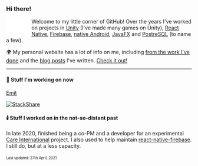 ### Hi there! 
<img align="left" src="https://github.com/andersonaddo/andersonaddo/blob/master/hello.gif" height="50" />

Welcome to my little corner of GitHub!
Over the years I've worked on projects in [Unity](https://unity.com/) (I've made many games on Unity), [React Native](https://reactnative.dev/), [Firebase](https://firebase.google.com/), [native Android](https://developer.android.com/studio), [JavaFX](https://openjfx.io/) and [PostreSQL](https://www.postgresql.org/) (to name a few).

🌍 My personal website has a lot of info on me, including [from the work I've done](https://www.loadingdeveloper.com/my-work/) and the [blog posts](https://www.loadingdeveloper.com/blog/) I've written. [Check it out!](https://www.loadingdeveloper.com)

---

#### 🔭 Stuff I'm working on now
[Emit](https://getemit.com) 

[![StackShare](https://img.shields.io/badge/check%20out-our%20stack-orange?style=flat-square)](https://stackshare.io/emit/emit)


#### 🕯️ Stuff I worked on in the not-so-distant past
In late 2020, finished being a co-PM and a developer for an experimental [Care International](https://github.com/yourchoiceyourfuture) project.
I also used to help maintain [react-native-firebase](https://github.com/invertase/react-native-firebase). I still do, but at a less capacity.


<sup><sub>Last updated: 27th April, 2021</sub></sup>
